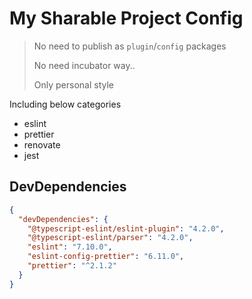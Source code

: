 # My Sharable Project Config

> No need to publish as `plugin`/`config` packages
> 
> No need incubator way.. 
>
> Only personal style


Including below categories

- eslint
- prettier
- renovate
- jest


## DevDependencies

```json
{
  "devDependencies": {
    "@typescript-eslint/eslint-plugin": "4.2.0",
    "@typescript-eslint/parser": "4.2.0",
    "eslint": "7.10.0",
    "eslint-config-prettier": "6.11.0",
    "prettier": "^2.1.2"
  }
}
```
